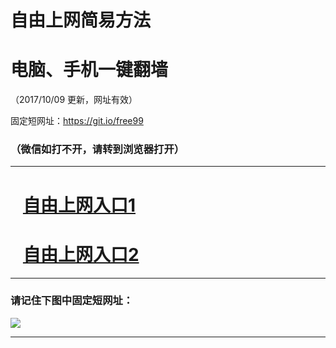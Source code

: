 ﻿# 自由上网简易方法

# 电脑、手机一键翻墙

（2017/10/09 更新，网址有效）

固定短网址：https://git.io/free99

### （微信如打不开，请转到浏览器打开）


***





# &nbsp;&nbsp; <a href="http://ft325010659.fwq-tz-1001.info/fwqtz01.html?t=100900115131 " target="_blank">自由上网入口1</a>
# &nbsp;&nbsp; <a href="http://ft623311259.fwq-tz-1002.info/fwqtz02.html?t=100900127626 " target="_blank">自由上网入口2</a>
***

### 请记住下图中固定短网址：

<img src="https://s3-us-west-2.amazonaws.com/fwq-1001/yjfq-20170905okok.png" /> 


***

